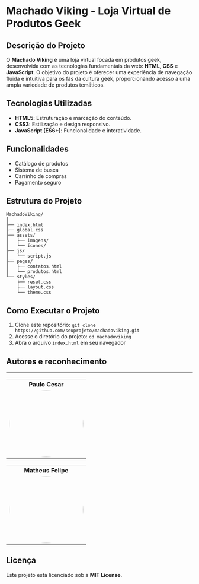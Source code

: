 # Machado Viking - Loja Virtual de Produtos Geek

## Descrição do Projeto

O **Machado Viking** é uma loja virtual focada em produtos geek, desenvolvida com as tecnologias fundamentais da web: **HTML**, **CSS** e **JavaScript**. O objetivo do projeto é oferecer uma experiência de navegação fluida e intuitiva para os fãs da cultura geek, proporcionando acesso a uma ampla variedade de produtos temáticos.

## Tecnologias Utilizadas

- **HTML5**: Estruturação e marcação do conteúdo.
- **CSS3**: Estilização e design responsivo.
- **JavaScript (ES6+)**: Funcionalidade e interatividade.

## Funcionalidades

- Catálogo de produtos
- Sistema de busca
- Carrinho de compras
- Pagamento seguro

## Estrutura do Projeto

```
MachadoViking/
│
├── index.html
├── global.css
├── assets/
│   ├── imagens/
│   └── ícones/
├── js/
│   └── script.js
├── pages/
│   ├── contatos.html
│   └── produtos.html
└── styles/
    ├── reset.css
    ├── layout.css
    └── theme.css
```

## Como Executar o Projeto

1. Clone este repositório: `git clone https://github.com/seuprojeto/machadoviking.git`
2. Acesse o diretório do projeto: `cd machadoviking`
3. Abra o arquivo `index.html` em seu navegador

## Autores e reconhecimento

---

  <div>
    <table style="width:100%">
      <tr align="center">
        <th><strong>Paulo Cesar</strong></th>
      </tr>
      <tr align="center">
        <td>
          <a href="https://github.com/paulocesargit">
            <img width="200" height="180" style="border-radius: 50%;" src="https://avatars.githubusercontent.com/u/149436023?v=4">
          </a>
        </td>
      </tr>
    </table>
     <table style="width:100%">
      <tr align="center">
        <th><strong>Matheus Felipe</strong></th>
      </tr>
      <tr align="center">
        <td>
          <a href="https://github.com/Mateus-menezes20">
            <img width="200" height="180" style="border-radius: 50%;" src="https://avatars.githubusercontent.com/u/188333189?v=4">
          </a>
        </td>
      </tr>
    </table>
  </div>

## Licença

Este projeto está licenciado sob a **MIT License**.
